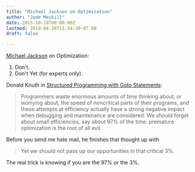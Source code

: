 ```yaml
---
title: "Michael Jackson on Optimization"
author: "Jade Meskill"
date: 2015-10-18T00:00:00Z
lastmod: 2019-04-26T11:54:30-07:00
draft: false

---
```


[Michael Jackson](https://en.wikipedia.org/wiki/Michael_A._Jackson) on Optimization:


1.  Don&#39;t.
2.  Don&#39;t Yet (for experts only).


  

Donald Knuth in [Structured Programming with Goto Statements](http://pplab.snu.ac.kr/courses/adv_pl05/papers/p261-knuth.pdf):


> 
> Programmers waste enormous amounts of time thinking about, or worrying about, the speed of noncritical parts of their programs, and these attempts at efficiency actually have a strong negative impact when debugging and maintenance are considered. We should forget about small efficiencies, say about 97% of the time: premature optimization is the root of all evil.
> 


  

Before you send me hate mail, he finishes that thought up with


> 
> Yet we should not pass up our opportunities in that critical 3%.
> 


  

The real trick is knowing if you are the 97% or the 3%.
